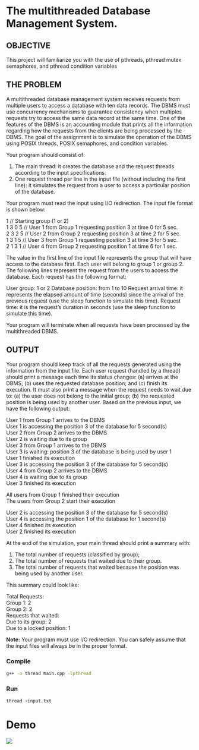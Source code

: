 # The multithreaded Database Management System.

## OBJECTIVE
This project will familiarize you with the use of pthreads,
pthread mutex semaphores, and pthread condition
variables

## THE PROBLEM
A multithreaded database management system receives
requests from multiple users to access a database with
ten data records. The DBMS must use concurrency
mechanisms to guarantee consistency when multiples
requests try to access the same data record at the same
time. One of the features of the DBMS is an accounting
module that prints all the information regarding how the
requests from the clients are being processed by the
DBMS. The goal of the assignment is to simulate the
operation of the DBMS using POSIX threads, POSIX
semaphores, and condition variables.

Your program should consist of:

1. The main thread: it creates the database and the
request threads according to the input specifications.
2. One request thread per line in the input file (without
including the first line): it simulates the request from
a user to access a particular position of the
database.

Your program must read the input using I/O redirection.
The input file format is shown below:

1 // Starting group (1 or 2)  
1 3 0 5 // User 1 from Group 1 requesting position 3 at time 0 for 5 sec.  
2 3 2 5 // User 2 from Group 2 requesting position 3 at time 2 for 5 sec.  
1 3 1 5 // User 3 from Group 1 requesting position 3 at time 3 for 5 sec.  
2 1 3 1 // User 4 from Group 2 requesting position 1 at time 6 for 1 sec.  

The value in the first line of the input file represents the
group that will have access to the database first. Each
user will belong to group 1 or group 2. The following
lines represent the request from the users to access the
database. Each request has the following format:

User group: 1 or 2
Database position: from 1 to 10
Request arrival time: it represents the elapsed amount of
time (seconds) since the arrival of the previous request
(use the sleep function to simulate this time).
Request time: it is the request’s duration in seconds (use
the sleep function to simulate this time).

Your program will terminate when all requests have
been processed by the multithreaded DBMS.

## OUTPUT
Your program should keep track of all the requests
generated using the information from the input file. Each
user request (handled by a thread) should print a
message each time its status changes: (a) arrives at the
DBMS; (b) uses the requested database position; and
(c) finish its execution. It must also print a message
when the request needs to wait due to: (a) the user does
not belong to the initial group; (b) the requested position
is being used by another user. Based on the previous
input, we have the following output:

User 1 from Group 1 arrives to the DBMS  
User 1 is accessing the position 3 of the database for 5 second(s)  
User 2 from Group 2 arrives to the DBMS  
User 2 is waiting due to its group  
User 3 from Group 1 arrives to the DBMS  
User 3 is waiting: position 3 of the database is being used by user 1  
User 1 finished its execution  
User 3 is accessing the position 3 of the database for 5 second(s)  
User 4 from Group 2 arrives to the DBMS  
User 4 is waiting due to its group  
User 3 finished its execution  

All users from Group 1 finished their execution  
The users from Group 2 start their execution  

User 2 is accessing the position 3 of the database for 5 second(s)  
User 4 is accessing the position 1 of the database for 1 second(s)  
User 4 finished its execution  
User 2 finished its execution  

At the end of the simulation, your main thread should
print a summary with:
1. The total number of requests (classified by group);
2. The total number of requests that waited due to their
group.
3. The total number of requests that waited because the
position was being used by another user.


This summary could look like:


Total Requests:  
Group 1: 2  
Group 2: 2  
Requests that waited:  
Due to its group: 2  
Due to a locked position: 1  


**Note:**
Your program must use I/O redirection. You can
safely assume that the input files will always be in the
proper format.

### Compile

```bash
g++ -o thread main.cpp -lpthread
```

### Run
```bash
thread <input.txt
```


# Demo

[![](http://img.youtube.com/vi/9Et7oeJRBVs/0.jpg)](http://www.youtube.com/watch?v=9Et7oeJRBVs "")